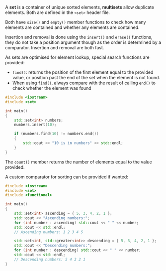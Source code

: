 A **set** is a container of unique sorted elements, **multisets** allow duplicate elements. Both are defined in the `<set>` header file.

Both have `size()` and `empty()` member functions to check how many elements are contained and whether any elements are contained.

Insertion and removal is done using the `insert()` and `erase()` functions, they do not take a position argument though as the order is determined by a comparator. Insertion and removal are both fast.

As sets are optimised for element lookup, special search functions are provided:

- `find()`: returns the position of the first element equal to the provided value, or position past the end of the set when the element is not found.
- When using `find()`, always compare with the result of calling `end()` to check whether the element was found

```cpp
#include <iostream>
#include <set>

int main()
{
	std::set<int> numbers;
	numbers.insert(10);

	if (numbers.find(10) != numbers.end())
	{
		std::cout << "10 is in numbers" << std::endl;
	}
}
```

The `count()` member returns the number of elements equal to the value provided.

A custom comparator for sorting can be provided if wanted:

```cpp
#include <iostream>
#include <set>
#include <functional>

int main()
{
	std::set<int> ascending = { 5, 3, 4, 2, 1 };
	std::cout << "Ascending numbers:";
	for (int number : ascending) std::cout << " " << number;
	std::cout << std::endl;
	// Ascending numbers: 1 2 3 4 5

	std::set<int, std::greater<int>> descending = { 5, 3, 4, 2, 1 };
	std::cout << "Descending numbers:";
	for (int number : descending) std::cout << " " << number;
	std::cout << std::endl;
	// Descending numbers: 5 4 3 2 1
}
```


